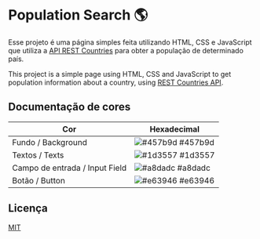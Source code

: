 # Population Search 🌎

Esse projeto é uma página simples feita utilizando HTML, CSS e JavaScript que utiliza a [API REST Countries](https://restcountries.com/) para obter a população de determinado país.

This project is a simple page using HTML, CSS and JavaScript to get population information about a country, using [REST Countries API](https://restcountries.com/).

## Documentação de cores

| Cor               | Hexadecimal                                                |
| ----------------- | ---------------------------------------------------------------- |
| Fundo / Background      | ![#457b9d](https://via.placeholder.com/10/457b9d?text=+) #457b9d |
| Textos / Texts      | ![#1d3557](https://via.placeholder.com/10/1d3557?text=+) #1d3557 |
| Campo de entrada / Input Field      | ![#a8dadc](https://via.placeholder.com/10/a8dadc?text=+) #a8dadc |
| Botão / Button     | ![#e63946](https://via.placeholder.com/10/e63946?text=+) #e63946 |


## Licença

[MIT](https://choosealicense.com/licenses/mit/)

